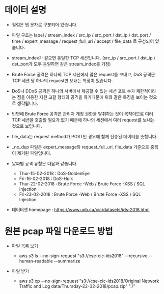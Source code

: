 # 데이터 설명

- 컬럼은 탭 문자로 구분되어 있습니다.

- 파일 구조는 label / stream_index / src_ip / src_port / dst_ip / dst_port / time / expert_message / request_full_uri / accept / file_data 로 구성되어 있습니다.

- stream_index가 같으면 동일한 TCP 세션입니다. (src_ip / src_port / dst_ip / dst_port가 모두 동일하면 같은 stream_index를 가짐)

- Brute Force 공격은 하나의 TCP 세션에서 많은 request를 보내고,  DoS 공격은 TCP 세션 당 하나의 request만 보내는 특징이 있습니다.

- DoS나 DDoS 공격은 하나의 서버에서 제공할 수 있는 세션 포트 수가 제한적이라는 점을 이용한 자원 고갈 형태의 공격을 하기때문에 위와 같은 특징을 보이는 것으로 생각됩니다. 

- 반면에 Brute Force 공격은 관리자 계정 권한을 탈취하는 것이 목적이므로 여러 TCP 세션을 호출할 필요가 없기 때문에 하나의 세션에서 여러 request를 보내는 것으로 보입니다.

- file_data는 request method가 POST인 경우에 함께 전송된 데이터를 뜻합니다.

- _no_dup 파일은 expert_message와 request_full_uri, file_data 기준으로 중복이 제거된 파일입니다.

- 날짜별 공격 유형은 다음과 같습니다.
	- Thur-15-02-2018 : DoS-GoldenEye
	- Fri-16-02-2018 : DoS-Hulk
	- Thur-22-02-2018 : Brute Force -Web / Brute Force -XSS / SQL Injection
	- Fri-23-02-2018 : Brute Force -Web / Brute Force -XSS / SQL Injection

- 데이터셋 homepage : https://www.unb.ca/cic/datasets/ids-2018.html


# 원본 pcap 파일 다운로드 방법

- 파일 목록 보기
	- aws s3 ls --no-sign-request "s3://cse-cic-ids2018" --recursive --human-readable --summarize

- 파일 받기
	- aws s3 cp --no-sign-request "s3://cse-cic-ids2018/Original Network Traffic and Log data/Thursday-22-02-2018/pcap.zip" "./"
